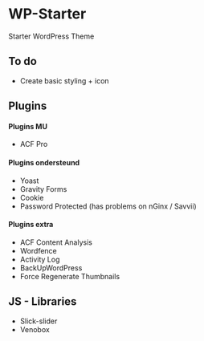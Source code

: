 # WP-Starter
Starter WordPress Theme

## To do
- Create basic styling + icon

## Plugins

#### Plugins MU
- ACF Pro

#### Plugins ondersteund
- Yoast 
- Gravity Forms 
- Cookie
- Password Protected (has problems on nGinx / Savvii)

#### Plugins extra
- ACF Content Analysis
- Wordfence
- Activity Log
- BackUpWordPress
- Force Regenerate Thumbnails

## JS - Libraries 
- Slick-slider
- Venobox
